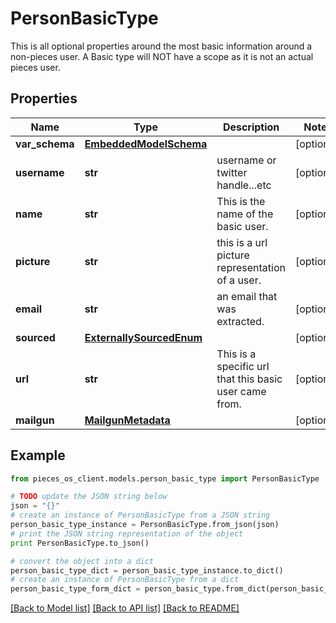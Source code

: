 # PersonBasicType

This is all optional properties around the most basic information around a non-pieces user.  A Basic type will NOT have a scope as it is not an actual pieces user.

## Properties

Name | Type | Description | Notes
------------ | ------------- | ------------- | -------------
**var_schema** | [**EmbeddedModelSchema**](EmbeddedModelSchema.md) |  | [optional] 
**username** | **str** | username or twitter handle...etc | [optional] 
**name** | **str** | This is the name of the basic user. | [optional] 
**picture** | **str** | this is a url picture representation of a user. | [optional] 
**email** | **str** | an email that was extracted. | [optional] 
**sourced** | [**ExternallySourcedEnum**](ExternallySourcedEnum.md) |  | [optional] 
**url** | **str** | This is a specific url that this basic user came from. | [optional] 
**mailgun** | [**MailgunMetadata**](MailgunMetadata.md) |  | [optional] 

## Example

```python
from pieces_os_client.models.person_basic_type import PersonBasicType

# TODO update the JSON string below
json = "{}"
# create an instance of PersonBasicType from a JSON string
person_basic_type_instance = PersonBasicType.from_json(json)
# print the JSON string representation of the object
print PersonBasicType.to_json()

# convert the object into a dict
person_basic_type_dict = person_basic_type_instance.to_dict()
# create an instance of PersonBasicType from a dict
person_basic_type_form_dict = person_basic_type.from_dict(person_basic_type_dict)
```
[[Back to Model list]](../README.md#documentation-for-models) [[Back to API list]](../README.md#documentation-for-api-endpoints) [[Back to README]](../README.md)



